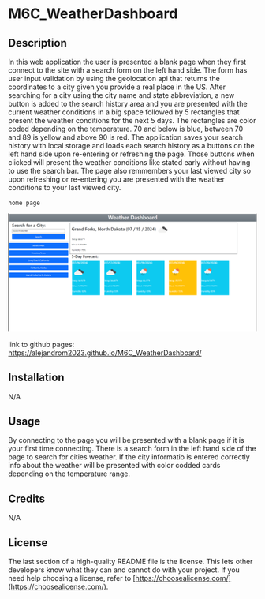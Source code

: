 # M6C_WeatherDashboard

## Description

In this web application the user is presented a blank page when they first connect to the site with a search form on the left hand side. The form has user input validation by using the geolocation api that returns the coordinates to a city given you provide a real place in the US. After searching for a city using the city name and state abbreviation, a new button is added to the search history area and you are presented with the current weather conditions in a big space followed by 5 rectangles that present the weather conditions for the next 5 days. The rectangles are color coded depending on the temperature. 70 and below is blue, between 70 and 89 is yellow and above 90 is red. The application saves your search history with local storage and loads each search history as a buttons on the left hand side upon re-entering or refreshing the page. Those buttons when clicked will present the weather conditions like stated early without having to use the search bar. The page also remmembers your last viewed city so upon refreshing or re-entering you are presented with the weather conditions to your last viewed city.

    home page

![alt text](./assets/images/image.png)

link to github pages: https://alejandrom2023.github.io/M6C_WeatherDashboard/


## Installation

N/A

## Usage

By connecting to the page you will be presented with a blank page if it is your first time connecting. There is a search form in the left hand side of the page to search for cities weather. If the city informatio is entered correctly info about the weather will be presented with color codded cards depending on the temperature range.

## Credits

N/A

## License

The last section of a high-quality README file is the license. This lets other developers know what they can and cannot do with your project. If you need help choosing a license, refer to [https://choosealicense.com/](https://choosealicense.com/).
